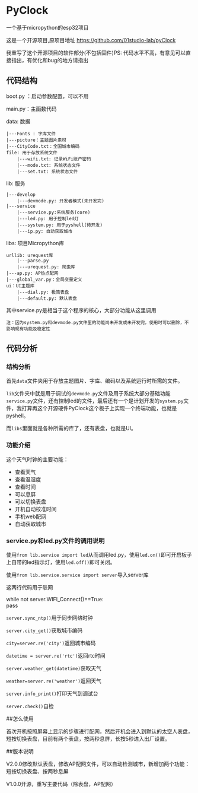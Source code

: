 # PyClock
一个基于micropython的esp32项目

这是一个开源项目,原项目地址 https://github.com/01studio-lab/pyClock

我重写了这个开源项目的软件部分(不包括固件)PS: 代码水平不高，有意见可以直接指出，有优化和bug的地方请指出

## 代码结构
boot.py ：启动参数配置，可以不用

main.py：主函数代码

data: 数据

    |---Fonts : 字库文件
    |---picture：主题图片素材
    |---CityCode.txt：全国城市编码
    file: 用于存放系统文件
        |---wifi.txt: 记录WiFi账户密码
        |---mode.txt: 系统状态文件
        |---set.txt: 系统状态文件

lib: 服务

    |---develop
        |---devmode.py: 开发者模式(未开发完)
    |---service
        |---service.py:系统服务(core)
        |---led.py: 用于控制led灯
        |---system.py: 用于pyshell(待开发)
        |---ip.py: 自动获取城市

libs: 项目Micropython库

    urllib: urequest库
        |---parse.py
        |---urequest.py: 爬虫库
    |---ap.py: AP热点配网
    |---global_var.py：全局变量定义
    ui：UI主题库 
        |---dial.py: 极简表盘
        |---default.py: 默认表盘

其中service.py是相当于这个程序的核心，大部分功能从这里调用

`注：因为system.py和devmode.py文件里的功能尚未开发或未开发完，使用时可以删除，不影响现有功能及稳定性`

## 代码分析

### 结构分析

首先`data`文件夹用于存放主题图片、字库、编码以及系统运行时所需的文件。

`lib`文件夹中就是用于调试的`devmode.py`文件及用于系统大部分基础功能`service.py`文件，还有控制led的文件，最后还有一个是计划开发的`system.py`文件，我打算再这个开源硬件PyClock这个板子上实现一个终端功能，也就是pyshell。

而`libs`里面就是各种所需的库了，还有表盘，也就是UI。

### 功能介绍

这个天气时钟的主要功能：

* 查看天气
* 查看温湿度
* 查看时间
* 可以息屏
* 可以切换表盘
* 开机自动校准时间
* 手机web配网
* 自动获取城市

### service.py和led.py文件的调用说明

使用`from lib.service import led`从而调用led.py，使用`led.on()`即可开启板子上自带的led指示灯，使用`led.off()`即可关闭。

使用`from lib.service.service import server`导入server库

这两行代码用于联网

while not server.WIFI_Connect()==True:          
    pass

`server.sync_ntp()`用于同步网络时钟

`server.city_get()`获取城市编码

`city=server.re('city')`返回城市编码

`datetime = server.re('rtc')`返回rtc时间

`server.weather_get(datetime)`获取天气

`weather=server.re('weather')`返回天气

`server.info_print()`打印天气到调试台

`server.check()`自检

##怎么使用

首次开机按照屏幕上显示的步骤进行配网，然后开机会进入到默认的太空人表盘，短按切换表盘，目前有两个表盘，按两秒息屏，长按5秒进入出厂设置。

##版本说明

V2.0.0修改默认表盘，修改AP配网文件，可以自动检测城市，新增加两个功能：短按切换表盘、按两秒息屏

V1.0.0开源，重写主要代码（除表盘，AP配网）